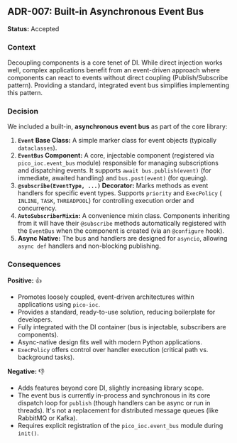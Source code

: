 ## ADR-007: Built-in Asynchronous Event Bus

**Status:** Accepted

### Context

Decoupling components is a core tenet of DI. While direct injection works well, complex applications benefit from an event-driven approach where components can react to events without direct coupling (Publish/Subscribe pattern). Providing a standard, integrated event bus simplifies implementing this pattern.

### Decision

We included a built-in, **asynchronous event bus** as part of the core library:

1.  **`Event` Base Class:** A simple marker class for event objects (typically `dataclasses`).
2.  **`EventBus` Component:** A core, injectable component (registered via `pico_ioc.event_bus` module) responsible for managing subscriptions and dispatching events. It supports `await bus.publish(event)` (for immediate, awaited handling) and `bus.post(event)` (for queuing).
3.  **`@subscribe(EventType, ...)` Decorator:** Marks methods as event handlers for specific event types. Supports `priority` and `ExecPolicy` ( `INLINE`, `TASK`, `THREADPOOL`) for controlling execution order and concurrency.
4.  **`AutoSubscriberMixin`:** A convenience mixin class. Components inheriting from it will have their `@subscribe` methods automatically registered with the `EventBus` when the component is created (via an `@configure` hook).
5.  **Async Native:** The bus and handlers are designed for `asyncio`, allowing `async def` handlers and non-blocking publishing.

### Consequences

**Positive:** 👍
* Promotes loosely coupled, event-driven architectures within applications using `pico-ioc`.
* Provides a standard, ready-to-use solution, reducing boilerplate for developers.
* Fully integrated with the DI container (bus is injectable, subscribers are components).
* Async-native design fits well with modern Python applications.
* `ExecPolicy` offers control over handler execution (critical path vs. background tasks).

**Negative:** 👎
* Adds features beyond core DI, slightly increasing library scope.
* The event bus is currently in-process and synchronous in its core dispatch loop for `publish` (though handlers can be async or run in threads). It's not a replacement for distributed message queues (like RabbitMQ or Kafka).
* Requires explicit registration of the `pico_ioc.event_bus` module during `init()`.

